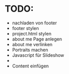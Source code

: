 # TODO:

- nachladen von footer
- footer stylen
- project.html stylen
- about me Page anlegen
- about me verlinken
- Portraits machen
- Javascript für Slideshow
-
- Content einfügen
